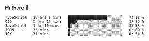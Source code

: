 ### Hi there 👋
<!--START_SECTION:waka-->
```text
TypeScript   15 hrs 6 mins   ██████████████████░░░░░░░   72.11 % 
CSS          3 hrs 10 mins   ███▓░░░░░░░░░░░░░░░░░░░░░   15.16 % 
JavaScript   1 hr 10 mins    █▒░░░░░░░░░░░░░░░░░░░░░░░   05.58 % 
JSON         33 mins         ▓░░░░░░░░░░░░░░░░░░░░░░░░   02.69 % 
JSX          31 mins         ▓░░░░░░░░░░░░░░░░░░░░░░░░   02.54 % 
```
<!--END_SECTION:waka-->

<!--
**keithort/keithort** is a ✨ _special_ ✨ repository because its `README.md` (this file) appears on your GitHub profile.

Here are some ideas to get you started:

- 🔭 I’m currently working on ...
- 🌱 I’m currently learning ...
- 👯 I’m looking to collaborate on ...
- 🤔 I’m looking for help with ...
- 💬 Ask me about ...
- 📫 How to reach me: ...
- 😄 Pronouns: ...
- ⚡ Fun fact: ...
-->
